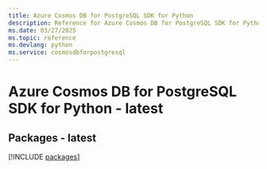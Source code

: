 ```yaml
---
title: Azure Cosmos DB for PostgreSQL SDK for Python
description: Reference for Azure Cosmos DB for PostgreSQL SDK for Python
ms.date: 03/27/2025
ms.topic: reference
ms.devlang: python
ms.service: cosmosdbforpostgresql
---
```

# Azure Cosmos DB for PostgreSQL SDK for Python - latest
## Packages - latest
[!INCLUDE [packages](cosmos-db-for-postgresql-index.md)]